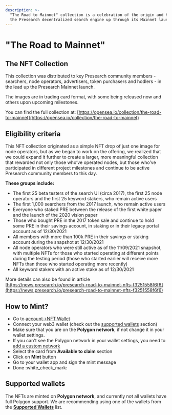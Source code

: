 ```yaml
---
description: >-
  "The Road to Mainnet" collection is a celebration of the origin and history of
  the Presearch decentralized search engine up through its Mainnet launch.
---
```


# "The Road to Mainnet"

## The NFT Collection <a href="#e693" id="e693"></a>

This collection was distributed to key Presearch community members - searchers, node operators, advertisers, token purchasers and hodlers - in the lead up the Presearch Mainnet launch.

The images are in trading card format, with some being released now and others upon upcoming milestones.

You can find the full collection at: [https://opensea.io/collection/the-road-to-mainnet](https://opensea.io/collection/the-road-to-mainnet)

## Eligibility criteria

This NFT collection originated as a simple NFT drop of just one image for node operators, but as we began to work on the offering, we realized that we could expand it further to create a larger, more meaningful collection that rewarded not only those who’ve operated nodes, but those who’ve participated in different project milestones and continue to be active Presearch community members to this day.

**These groups include:**

* The first 25 beta testers of the search UI (circa 2017), the first 25 node operators and the first 25 keyword stakers, who remain active users
* The first 1,000 searchers from the 2017 launch, who remain active users
* Everyone who staked PRE between the release of the first white paper and the launch of the 2020 vision paper
* Those who bought PRE in the 2017 token sale and continue to hold some PRE in their savings account, in staking or in their legacy portal account as of 12/30/2021
* All members with more than 100k PRE in their savings or staking account during the snapshot at 12/30/2021
* All node operators who were still active as of the 11/09/2021 snapshot, with multiple NFTs for those who started operating at different points during the testing period (those who started earlier will receive more NFTs than those who started operating more recently)
* All keyword stakers with an active stake as of 12/30/2021

More details can also be found in article [https://news.presearch.io/presearch-road-to-mainnet-nfts-f3251558f6f6](https://news.presearch.io/presearch-road-to-mainnet-nfts-f3251558f6f6)

## How to Mint?

* Go to [account->NFT Wallet](https://presearch.com/account/nft-wallet)
* Connect your web3 wallet (check out the [supported wallets](the-road-to-mainnet.md#supported-wallets) section)
* Make sure that you are on the **Polygon network**, if not change it in your wallet settings.
* If you can't see the  Polygon network in your wallet settings, you need to [add a custom network](https://docs.polygon.technology/docs/develop/metamask/config-polygon-on-metamask/)
* Select the card from **Available to claim** section
* Click on **Mint** button
* Go to your wallet app and sign the mint message
* Done :white\_check\_mark:

## Supported wallets

The NFTs are minted on **Polygon network**, and currently not all wallets have full Polygon support. We are recommending using one of the wallets from the [**Supported Wallets**](supported-wallets.md) list.

